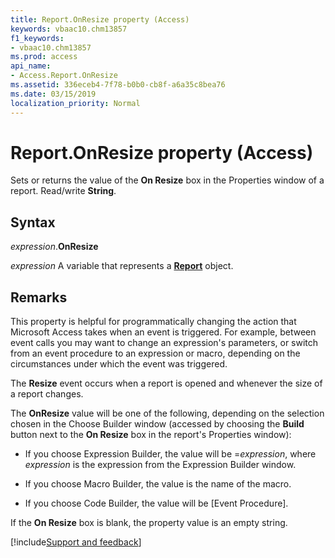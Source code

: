```yaml
---
title: Report.OnResize property (Access)
keywords: vbaac10.chm13857
f1_keywords:
- vbaac10.chm13857
ms.prod: access
api_name:
- Access.Report.OnResize
ms.assetid: 336eceb4-7f78-b0b0-cb8f-a6a35c8bea76
ms.date: 03/15/2019
localization_priority: Normal
---
```



# Report.OnResize property (Access)

Sets or returns the value of the **On Resize** box in the Properties window of a report. Read/write **String**.


## Syntax

_expression_.**OnResize**

_expression_ A variable that represents a **[Report](Access.Report.md)** object.


## Remarks

This property is helpful for programmatically changing the action that Microsoft Access takes when an event is triggered. For example, between event calls you may want to change an expression's parameters, or switch from an event procedure to an expression or macro, depending on the circumstances under which the event was triggered. 

The **Resize** event occurs when a report is opened and whenever the size of a report changes.

The **OnResize** value will be one of the following, depending on the selection chosen in the Choose Builder window (accessed by choosing the **Build** button next to the **On Resize** box in the report's Properties window):

- If you choose Expression Builder, the value will be =_expression_, where _expression_ is the expression from the Expression Builder window.
    
- If you choose Macro Builder, the value is the name of the macro. 
    
- If you choose Code Builder, the value will be [Event Procedure]. 
    
If the **On Resize** box is blank, the property value is an empty string.



[!include[Support and feedback](~/includes/feedback-boilerplate.md)]